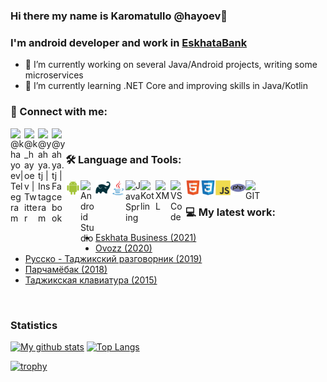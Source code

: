 ### Hi there my name is Karomatullo  @hayoev👋
### I'm android developer and work in [EskhataBank](https://eskhata.tj)
<!--
**hayoev/hayoev** is a ✨ _special_ ✨ repository because its `README.md` (this file) appears on your GitHub profile. -->

- 🔭 I’m currently working on several Java/Android projects, writing some microservices
- 🌱 I’m currently learning .NET Core and improving skills in Java/Kotlin

### 📱 Connect with me:

[<img align="left" alt="@khayoev| Telegram" width="22px" src="https://cdn.jsdelivr.net/npm/simple-icons@3.5.0/icons/telegram.svg" />](https://t.me/khayoev/)
[<img align="left" alt="@k_hayoev | Twitter" width="22px" src="https://cdn.jsdelivr.net/npm/simple-icons@3.5.0/icons/twitter.svg" />](https://twitter.com/k_hayoev)
[<img align="left" alt="@yahya.tj | Instagram" width="22px" src="https://cdn.jsdelivr.net/npm/simple-icons@3.5.0/icons/instagram.svg" />](https://www.instagram.com/yahya.tj/)
[<img align="left" alt="@yahya.tj | Facebook" width="22px" src="https://cdn.jsdelivr.net/npm/simple-icons@3.5.0/icons/facebook.svg" />](https://www.facebook.com/yahya.tj/)

<br />

### 🛠 Language and Tools:
<img align="left" alt="Android" width="24px" src="https://github.com/devicons/devicon/blob/master/icons/android/android-original.svg" />
<img align="left" alt="Android Studio" width="24px" src="https://developer.android.com/studio/images/studio-icon.svg" />
<img align="left" alt="Gradle" width="24px" src="https://github.com/devicons/devicon/blob/master/icons/gradle/gradle-plain.svg" />
<img align="left" alt="Java" width="24px" src="https://github.com/devicons/devicon/blob/master/icons/java/java-original.svg" />
<img align="left" alt="Java Spring" width="24px" src="https://spring.io/images/projects/spring-edf462fec682b9d48cf628eaf9e19521.svg" />
<img align="left" alt="Kotlin" width="24px" src="https://upload.wikimedia.org/wikipedia/commons/thumb/7/74/Kotlin-logo.svg/1200px-Kotlin-logo.svg.png" />
<img align="left" alt="XML" width="24px" src="https://image.flaticon.com/icons/png/512/29/29611.png" />
<img align="left" alt="VS Code" width="24px" src="https://upload.wikimedia.org/wikipedia/commons/thumb/9/9a/Visual_Studio_Code_1.35_icon.svg/1024px-Visual_Studio_Code_1.35_icon.svg.png" />
<img align="left" alt="HTML" width="24px" src="https://github.com/devicons/devicon/blob/master/icons/html5/html5-original.svg" />
<img align="left" alt="CSS" width="24px" src="https://github.com/devicons/devicon/blob/master/icons/css3/css3-original.svg" />
<img align="left" alt="JS" width="24px" src="https://github.com/devicons/devicon/blob/master/icons/javascript/javascript-original.svg" />
<img align="left" alt="PHP" width="24px" src="https://github.com/devicons/devicon/blob/master/icons/php/php-original.svg" />
<img align="left" alt="GIT" width="24px" src="https://upload.wikimedia.org/wikipedia/commons/thumb/3/3f/Git_icon.svg/1024px-Git_icon.svg.png" />

<br />

### 💻  My latest work:
- [Eskhata Business (2021)](https://play.google.com/store/apps/details?id=com.eskhata.online&hl=en_US&gl=US)
- [Ovozz (2020)](https://play.google.com/store/apps/details?id=tj.yahya.ovozz)
- [Русско - Таджикский разговорник (2019)](https://play.google.com/store/apps/details?id=tj.yahya.phrasebookrutj)
- [Парчамёбак (2018)](https://play.google.com/store/apps/details?id=tj.yahya.flagquiztj)
- [Таджикская клавиатура (2015)](https://play.google.com/store/apps/details?id=tj.yahya.tajkeyboard)
<br/>

### Statistics

[![My github stats](https://github-readme-stats.vercel.app/api?username=hayoev&show_icons=true&include_all_commits=true&count_private=true&hide=contribs)](https://github.com/hayoev) [![Top Langs](https://github-readme-stats-axpwmfcg3.vercel.app/api/top-langs/?username=hayoev&layout=compact)](https://github.com/hayoev/github-readme-stats)

[![trophy](https://github-profile-trophy.vercel.app/?username=hayoev&include_all_commits=true&count_private=true)](https://github.com/hayoev)

